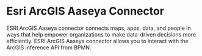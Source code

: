 # Esri ArcGIS Aaseya Connector

ESRI ArcGIS Aaseya connector connects maps, apps, data, and people in ways that help empower organizations to make data-driven decisions more efficiently. 
ESRI ArcGIS Aaseya connector allows you to interact with the ArcGIS inference API from BPMN.

